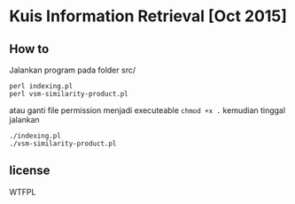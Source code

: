 # Kuis Information Retrieval [Oct 2015]

## How to

Jalankan program pada folder src/

```shell
perl indexing.pl
perl vsm-similarity-product.pl
```

atau ganti file permission menjadi executeable `chmod +x .` kemudian tinggal jalankan

```shell
./indexing.pl
./vsm-similarity-product.pl
```

## license
WTFPL
